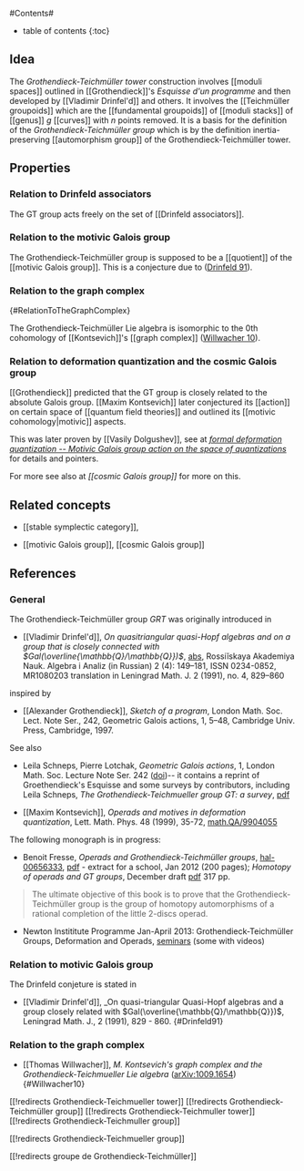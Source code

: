 
#Contents#
* table of contents
{:toc}

## Idea

The _Grothendieck-Teichm&#252;ller tower_ construction involves [[moduli spaces]] outlined in [[Grothendieck]]'s _Esquisse d'un programme_ and then developed by [[Vladimir Drinfel'd]] and others. It involves the [[Teichmüller groupoids]] which are the [[fundamental groupoids]] of [[moduli stacks]] of [[genus]] $g$ [[curves]] with $n$ points removed. It is a basis for the definition of the _Grothendieck-Teichm&#252;ller group_ which is by the definition inertia-preserving [[automorphism group]] of the Grothendieck-Teichm&#252;ller tower. 

## Properties

### Relation to Drinfeld associators

The GT group acts freely on the set of [[Drinfeld associators]].

### Relation to the motivic Galois group

The Grothendieck-Teichm&#252;ller group is supposed to be a [[quotient]] of the [[motivic Galois group]]. This is a conjecture due to ([Drinfeld 91](#Drinfeld91)). 

### Relation to the graph complex
 {#RelationToTheGraphComplex}

The Grothendieck-Teichm&#252;ller Lie algebra is isomorphic to the 0th cohomology of [[Kontsevich]]'s [[graph complex]] ([Willwacher 10](#Willwacher10)). 




### Relation to deformation quantization and the cosmic Galois group

[[Grothendieck]] predicted that the GT group is closely related to the absolute Galois group. [[Maxim Kontsevich]] later conjectured its [[action]] on certain space of [[quantum field theories]] and outlined its [[motivic cohomology|motivic]] aspects. 

This was later proven by [[Vasily Dolgushev]], see at _[formal deformation quantization -- Motivic Galois group action on the space of quantizations](deformation+quantization#MotivicGaloisGroup)_ for details and pointers.

For more see also at _[[cosmic Galois group]]_ for more on this.

## Related concepts

* [[stable symplectic category]],

* [[motivic Galois group]], [[cosmic Galois group]]

## References

### General

The Grothendieck-Teichm&#252;ller group $GRT$ was originally introduced in

* [[Vladimir Drinfel'd]], _On quasitriangular quasi-Hopf algebras and on a group that is closely connected with $Gal(\overline{\mathbb{Q}/\mathbb{Q}})$_, [abs](http://mi.mathnet.ru/aa199), Rossi&#301;skaya Akademiya Nauk. Algebra i Analiz (in Russian) 2 (4): 149&#8211;181, ISSN 0234-0852, MR1080203 translation in Leningrad Math. J. 2 (1991), no. 4, 829&#8211;860

inspired by

* [[Alexander Grothendieck]], _Sketch of a program_, London Math. Soc. Lect. Note Ser., 242, Geometric Galois actions, 1, 5&#8211;48, Cambridge Univ. Press, Cambridge, 1997.

See also

*  Leila Schneps, Pierre Lotchak, _Geometric Galois actions_, 1, London Math. Soc. Lecture Note Ser. 242 ([doi](http://dx.doi.org/10.1017%2FCBO9780511666124))-- it contains a reprint of Groethendieck's Esquisse and some surveys by contributors, including Leila Schneps, _The Grothendieck-Teichmueller group GT: a survey_, [pdf](http://www.math.jussieu.fr/~leila/SchnepsGT.pdf)

* [[Maxim Kontsevich]], _Operads and motives in deformation quantization_, Lett. Math. Phys. 48 (1999), 35-72,  [math.QA/9904055](http://arxiv.org/abs/math/9904055)

The following monograph is in progress:

* Benoit Fresse, _Operads and Grothendieck-Teichm&#252;ller groups_, [hal-00656333](http://hal.archives-ouvertes.fr/hal-00656333), [pdf](http://hal.archives-ouvertes.fr/docs/00/65/63/33/PDF/OperadGT-January2012Preprint.pdf) - extract for a school, Jan 2012 (200 pages); _Homotopy of operads and GT groups_, December draft [pdf](http://math.univ-lille1.fr/~fresse/OperadHomotopyBook/OperadGT-December2012Preprint.pdf) 317 pp. 

> The ultimate objective of this book is to prove that the Grothendieck-Teichm&#252;ller group is the group of homotopy automorphisms of a rational completion of the little 2-discs operad.

* Newton Instititute Programme Jan-April 2013: Grothendieck-Teichm&#252;ller Groups, Deformation and Operads, [seminars](http://www.newton.ac.uk/programmes/GDO/seminars/index.html) (some with videos)


### Relation to motivic Galois group

The Drinfeld conjeture is stated in

* [[Vladimir Drinfel'd]], _On quasi-triangular Quasi-Hopf algebras and a group closely related with $Gal(\overline{\mathbb{Q}/\mathbb{Q}})$, Leningrad Math. J., 2 (1991), 829 - 860.
 {#Drinfeld91}

### Relation to the graph complex

* [[Thomas Willwacher]], _M. Kontsevich's graph complex and the Grothendieck-Teichmueller Lie algebra_ ([arXiv:1009.1654](http://arxiv.org/abs/1009.1654))
 {#Willwacher10}


[[!redirects Grothendieck-Teichmueller tower]]
[[!redirects Grothendieck-Teichmüller group]]
[[!redirects Grothendieck-Teichmuller tower]]
[[!redirects Grothendieck-Teichmuller group]]

[[!redirects Grothendieck-Teichmueller group]]

[[!redirects groupe de Grothendieck-Teichmüller]]
